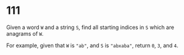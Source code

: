 [_metadata_:difficulty]:-  "Hard"
[_metadata_:asker]:-       "Google"
[_metadata_:tags]:-        "string"

# 111

Given a word `W` and a string `S`, find all starting indices in `S` which are anagrams of `W`.

For example, given that `W` is `"ab"`, and `S` is `"abxaba"`, return `0`, `3`, and `4`.
